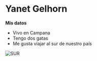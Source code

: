 # Yanet Gelhorn

**Mis datos**

- Vivo en Campana
- Tengo dos gatas
- Me gusta viajar al sur de nuestro país

![SUR](https://viajes.nationalgeographic.com.es/medio/2018/02/27/sb-watching-the-glacier__1280x720.jpg)


